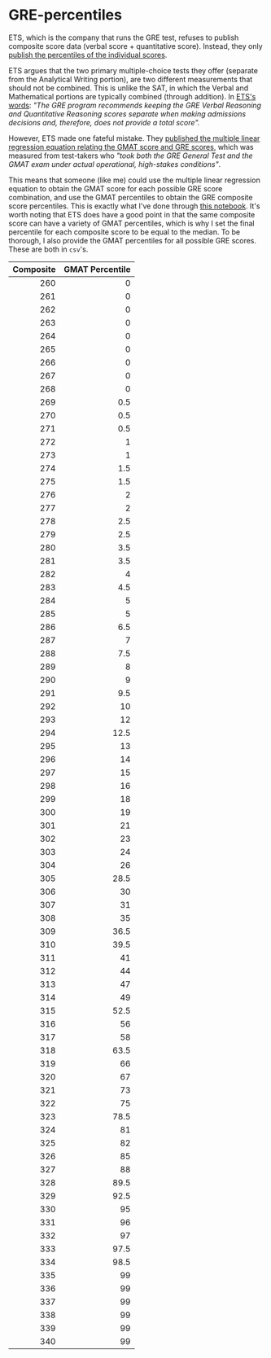 # GRE-percentiles

ETS, which is the company that runs the GRE test, refuses to publish composite score data (verbal score + quantitative score). Instead, they only [publish the percentiles of the individual scores](https://www.ets.org/s/gre/pdf/gre_guide_table1a.pdf). 

ETS argues that the two primary multiple-choice tests they offer (separate from the Analytical Writing portion), are two different measurements that should not be combined. This is unlike the SAT, in which the Verbal and Mathematical portions are typically combined (through addition). In [ETS's words](https://www.ets.org/s/gre/pdf/background_and_technical_information.pdf): *"The GRE program recommends keeping the GRE Verbal Reasoning and Quantitative Reasoning scores separate when making admissions decisions and, therefore, does not provide a total score".*


However, ETS made one fateful mistake. They [published the multiple linear regression equation relating the GMAT score and GRE scores](https://www.ets.org/s/gre/pdf/background_and_technical_information.pdf), which was measured from test-takers who *"took both the GRE General Test and the GMAT exam under actual operational, high-stakes conditions"*. 

This means that someone (like me) could use the multiple linear regression equation to obtain the GMAT score for each possible GRE score combination, and use the GMAT percentiles to obtain the GRE composite score percentiles. This is exactly what I've done through [this notebook](gre_percentiles-from_gmat.ipynb). It's worth noting that ETS does have a good point in that the same composite score can have a variety of GMAT percentiles, which is why I set the final percentile for each composite score to be equal to the median. To be thorough, I also provide the GMAT percentiles for all possible GRE scores. These are both in `csv`'s. 


|   Composite |   GMAT Percentile |
|------------:|------------------:|
|         260 |               0   |
|         261 |               0   |
|         262 |               0   |
|         263 |               0   |
|         264 |               0   |
|         265 |               0   |
|         266 |               0   |
|         267 |               0   |
|         268 |               0   |
|         269 |               0.5 |
|         270 |               0.5 |
|         271 |               0.5 |
|         272 |               1   |
|         273 |               1   |
|         274 |               1.5 |
|         275 |               1.5 |
|         276 |               2   |
|         277 |               2   |
|         278 |               2.5 |
|         279 |               2.5 |
|         280 |               3.5 |
|         281 |               3.5 |
|         282 |               4   |
|         283 |               4.5 |
|         284 |               5   |
|         285 |               5   |
|         286 |               6.5 |
|         287 |               7   |
|         288 |               7.5 |
|         289 |               8   |
|         290 |               9   |
|         291 |               9.5 |
|         292 |              10   |
|         293 |              12   |
|         294 |              12.5 |
|         295 |              13   |
|         296 |              14   |
|         297 |              15   |
|         298 |              16   |
|         299 |              18   |
|         300 |              19   |
|         301 |              21   |
|         302 |              23   |
|         303 |              24   |
|         304 |              26   |
|         305 |              28.5 |
|         306 |              30   |
|         307 |              31   |
|         308 |              35   |
|         309 |              36.5 |
|         310 |              39.5 |
|         311 |              41   |
|         312 |              44   |
|         313 |              47   |
|         314 |              49   |
|         315 |              52.5 |
|         316 |              56   |
|         317 |              58   |
|         318 |              63.5 |
|         319 |              66   |
|         320 |              67   |
|         321 |              73   |
|         322 |              75   |
|         323 |              78.5 |
|         324 |              81   |
|         325 |              82   |
|         326 |              85   |
|         327 |              88   |
|         328 |              89.5 |
|         329 |              92.5 |
|         330 |              95   |
|         331 |              96   |
|         332 |              97   |
|         333 |              97.5 |
|         334 |              98.5 |
|         335 |              99   |
|         336 |              99   |
|         337 |              99   |
|         338 |              99   |
|         339 |              99   |
|         340 |              99   |


